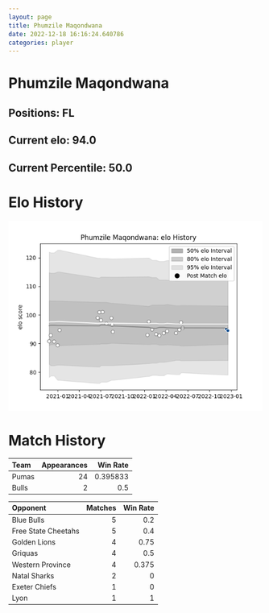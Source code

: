 ```yaml
---  
layout: page  
title: Phumzile Maqondwana  
date: 2022-12-18 16:16:24.640786  
categories: player  
---
```

# Phumzile Maqondwana

## Positions: FL

## Current elo: 94.0

## Current Percentile: 50.0

# Elo History


![elo history](history_PhumzileMaqondwana.png)
# Match History


| Team   |   Appearances |   Win Rate |
|:-------|--------------:|-----------:|
| Pumas  |            24 |   0.395833 |
| Bulls  |             2 |   0.5      |

| Opponent            |   Matches |   Win Rate |
|:--------------------|----------:|-----------:|
| Blue Bulls          |         5 |      0.2   |
| Free State Cheetahs |         5 |      0.4   |
| Golden Lions        |         4 |      0.75  |
| Griquas             |         4 |      0.5   |
| Western Province    |         4 |      0.375 |
| Natal Sharks        |         2 |      0     |
| Exeter Chiefs       |         1 |      0     |
| Lyon                |         1 |      1     |